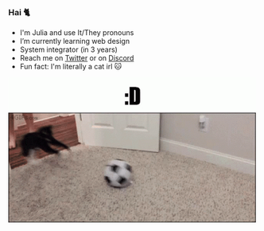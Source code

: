 ### Hai 🐈


- I'm Julia and use It/They pronouns
- I’m currently learning web design
- System integrator (in 3 years)
- Reach me on [Twitter](https://twitter.com/TachankaKity) or on [Discord](https://discordapp.com/users/266933082106363905)
- Fun fact: I'm literally a cat irl 🐱

 ![Gif of a cat playing with a ball with the caption ":D"](/assets/gifs/meow.gif)
